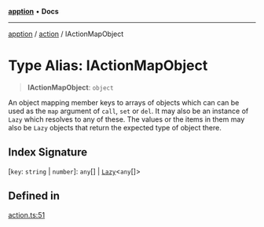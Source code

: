 [**apption**](../../README.md) • **Docs**

***

[apption](../../modules.md) / [action](../README.md) / IActionMapObject

# Type Alias: IActionMapObject

> **IActionMapObject**: `object`

An object mapping member keys to arrays of objects which can can be used as the `map` argument 
of `call`, `set` or `del`. It may also be an instance of `Lazy` which resolves to any of these. 
The values or the items in them may also be `Lazy` objects that return the expected type of object there.

## Index Signature

 \[`key`: `string` \| `number`\]: `any`[] \| [`Lazy`](../classes/Lazy.md)\<`any`[]\>

## Defined in

[action.ts:51](https://github.com/mksunny1/apption/blob/5c2ed0c98e500fcbd7087b8148508efe1896c020/src/action.ts#L51)
